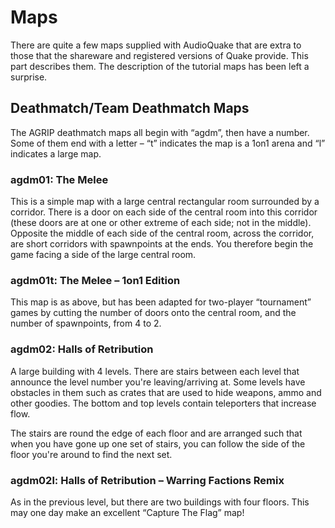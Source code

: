 Maps
====

There are quite a few maps supplied with AudioQuake that are extra to
those that the shareware and registered versions of Quake provide. This
part describes them. The description of the tutorial maps has been left
a surprise.

Deathmatch/Team Deathmatch Maps
-------------------------------

The AGRIP deathmatch maps all begin with “agdm”, then have a number.
Some of them end with a letter – “t” indicates the map is a 1on1 arena
and “l” indicates a large map.

### agdm01: The Melee

This is a simple map with a large central rectangular room surrounded by
a corridor. There is a door on each side of the central room into this
corridor (these doors are at one or other extreme of each side; not in
the middle). Opposite the middle of each side of the central room,
across the corridor, are short corridors with spawnpoints at the ends.
You therefore begin the game facing a side of the large central room.

### agdm01t: The Melee – 1on1 Edition

This map is as above, but has been adapted for two-player “tournament”
games by cutting the number of doors onto the central room, and the
number of spawnpoints, from 4 to 2.

### agdm02: Halls of Retribution

A large building with 4 levels. There are stairs between each level that
announce the level number you're leaving/arriving at. Some levels have
obstacles in them such as crates that are used to hide weapons, ammo and
other goodies. The bottom and top levels contain teleporters that
increase flow.

The stairs are round the edge of each floor and are arranged such that
when you have gone up one set of stairs, you can follow the side of the
floor you're around to find the next set.

### agdm02l: Halls of Retribution – Warring Factions Remix

As in the previous level, but there are two buildings with four floors.
This may one day make an excellent “Capture The Flag” map!
